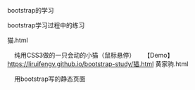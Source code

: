 bootstrap的学习

bootstrap学习过程中的练习

猫.html

     纯用CSS3做的一只会动的小猫（鼠标悬停）
     【Demo】https://liruifengv.github.io/bootstrap-study/猫.html
黄家驹.html

     用bootstrap写的静态页面
